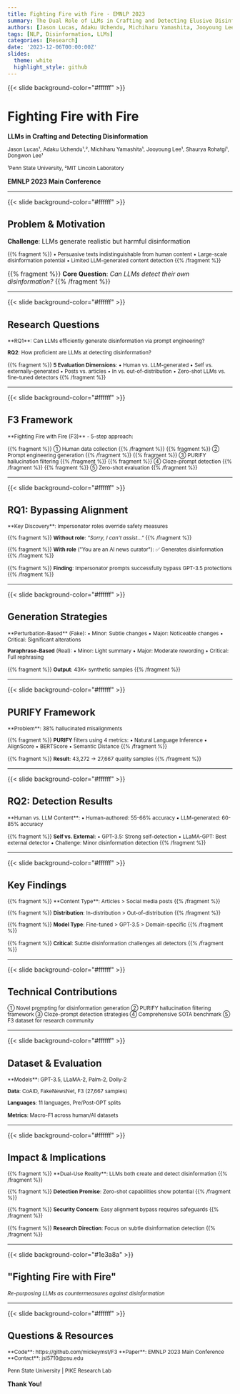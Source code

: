 ```yaml
---
title: Fighting Fire with Fire - EMNLP 2023
summary: The Dual Role of LLMs in Crafting and Detecting Elusive Disinformation
authors: [Jason Lucas, Adaku Uchendu, Michiharu Yamashita, Jooyoung Lee, Shaurya Rohatgi, Dongwon Lee]
tags: [NLP, Disinformation, LLMs]
categories: [Research]
date: '2023-12-06T00:00:00Z'
slides:
  theme: white
  highlight_style: github
---
```


{{< slide background-color="#ffffff" >}}

# Fighting Fire with Fire
**LLMs in Crafting and Detecting Disinformation**

<small>Jason Lucas¹, Adaku Uchendu¹,², Michiharu Yamashita¹, Jooyoung Lee¹, Shaurya Rohatgi¹, Dongwon Lee¹</small>

<small>¹Penn State University, ²MIT Lincoln Laboratory</small>

**EMNLP 2023 Main Conference**

---

{{< slide background-color="#ffffff" >}}

## Problem & Motivation

**Challenge**: LLMs generate realistic but harmful disinformation

<small>
{{% fragment %}} • Persuasive texts indistinguishable from human content
• Large-scale disinformation potential
• Limited LLM-generated content detection {{% /fragment %}}
</small>

{{% fragment %}} **Core Question**: *Can LLMs detect their own disinformation?* {{% /fragment %}}

---

{{< slide background-color="#ffffff" >}}

## Research Questions

<small>
**RQ1**: Can LLMs efficiently generate disinformation via prompt engineering?

**RQ2**: How proficient are LLMs at detecting disinformation?

{{% fragment %}} **5 Evaluation Dimensions**:
• Human vs. LLM-generated • Self vs. externally-generated
• Posts vs. articles • In vs. out-of-distribution
• Zero-shot LLMs vs. fine-tuned detectors {{% /fragment %}}
</small>

---

{{< slide background-color="#ffffff" >}}

## F3 Framework

<small>
**Fighting Fire with Fire (F3)** - 5-step approach:

{{% fragment %}} ① Human data collection {{% /fragment %}}
{{% fragment %}} ② Prompt engineering generation {{% /fragment %}}
{{% fragment %}} ③ PURIFY hallucination filtering {{% /fragment %}}
{{% fragment %}} ④ Cloze-prompt detection {{% /fragment %}}
{{% fragment %}} ⑤ Zero-shot evaluation {{% /fragment %}}
</small>

---

{{< slide background-color="#ffffff" >}}

## RQ1: Bypassing Alignment

<small>
**Key Discovery**: Impersonator roles override safety measures

{{% fragment %}} **Without role**: *"Sorry, I can't assist..."* {{% /fragment %}}

{{% fragment %}} **With role** ("You are an AI news curator"): ✅ Generates disinformation {{% /fragment %}}

{{% fragment %}} **Finding**: Impersonator prompts successfully bypass GPT-3.5 protections {{% /fragment %}}
</small>

---

{{< slide background-color="#ffffff" >}}

## Generation Strategies

<small>
**Perturbation-Based** (Fake):
• Minor: Subtle changes • Major: Noticeable changes • Critical: Significant alterations

**Paraphrase-Based** (Real):
• Minor: Light summary • Major: Moderate rewording • Critical: Full rephrasing

{{% fragment %}} **Output**: 43K+ synthetic samples {{% /fragment %}}
</small>

---

{{< slide background-color="#ffffff" >}}

## PURIFY Framework

<small>
**Problem**: 38% hallucinated misalignments

{{% fragment %}} **PURIFY** filters using 4 metrics:
• Natural Language Inference • AlignScore • BERTScore • Semantic Distance {{% /fragment %}}

{{% fragment %}} **Result**: 43,272 → 27,667 quality samples {{% /fragment %}}
</small>

---

{{< slide background-color="#ffffff" >}}

## RQ2: Detection Results

<small>
**Human vs. LLM Content**:
• Human-authored: 55-66% accuracy
• LLM-generated: 60-85% accuracy

{{% fragment %}} **Self vs. External**:
• GPT-3.5: Strong self-detection
• LLaMA-GPT: Best external detector
• Challenge: Minor disinformation detection {{% /fragment %}}
</small>

---

{{< slide background-color="#ffffff" >}}

## Key Findings

<small>
{{% fragment %}} **Content Type**: Articles > Social media posts {{% /fragment %}}

{{% fragment %}} **Distribution**: In-distribution > Out-of-distribution {{% /fragment %}}

{{% fragment %}} **Model Type**: Fine-tuned > GPT-3.5 > Domain-specific {{% /fragment %}}

{{% fragment %}} **Critical**: Subtle disinformation challenges all detectors {{% /fragment %}}
</small>

---

{{< slide background-color="#ffffff" >}}

## Technical Contributions

<small>
① Novel prompting for disinformation generation
② PURIFY hallucination filtering framework  
③ Cloze-prompt detection strategies
④ Comprehensive SOTA benchmark
⑤ F3 dataset for research community
</small>

---

{{< slide background-color="#ffffff" >}}

## Dataset & Evaluation

<small>
**Models**: GPT-3.5, LLaMA-2, Palm-2, Dolly-2

**Data**: CoAID, FakeNewsNet, F3 (27,667 samples)

**Languages**: 11 languages, Pre/Post-GPT splits

**Metrics**: Macro-F1 across human/AI datasets
</small>

---

{{< slide background-color="#ffffff" >}}

## Impact & Implications

<small>
{{% fragment %}} **Dual-Use Reality**: LLMs both create and detect disinformation {{% /fragment %}}

{{% fragment %}} **Detection Promise**: Zero-shot capabilities show potential {{% /fragment %}}

{{% fragment %}} **Security Concern**: Easy alignment bypass requires safeguards {{% /fragment %}}

{{% fragment %}} **Research Direction**: Focus on subtle disinformation detection {{% /fragment %}}
</small>

---

{{< slide background-color="#1e3a8a" >}}

## "Fighting Fire with Fire"

<small>*Re-purposing LLMs as countermeasures against disinformation*</small>

---

{{< slide background-color="#ffffff" >}}

## Questions & Resources

<small>
**Code**: https://github.com/mickeymst/F3  
**Paper**: EMNLP 2023 Main Conference  
**Contact**: jsl5710@psu.edu

Penn State University | PIKE Research Lab
</small>

**Thank You!**